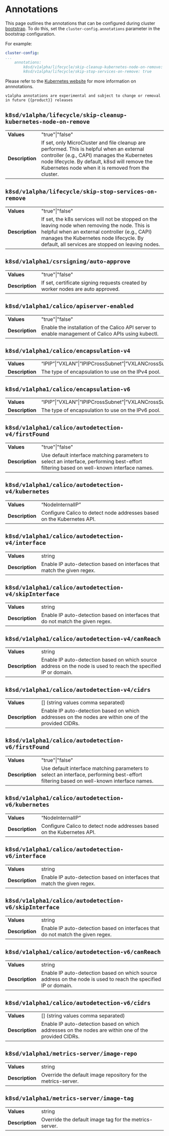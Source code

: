 # Annotations

This page outlines the annotations that can be configured during cluster
[bootstrap]. To do this, set the `cluster-config.annotations` parameter in
the bootstrap configuration.

For example:

```yaml
cluster-config:
...
    annotations:
        k8sd/v1alpha/lifecycle/skip-cleanup-kubernetes-node-on-remove: true
        k8sd/v1alpha/lifecycle/skip-stop-services-on-remove: true
```

Please refer to the [Kubernetes website] for more information on annnotations.

```{note}
v1alpha annotations are experimental and subject to change or removal in future {{product}} releases
```

## `k8sd/v1alpha/lifecycle/skip-cleanup-kubernetes-node-on-remove`

|   |   |
|---|---|
| **Values**| "true"\|"false"|
| **Description**| If set, only MicroCluster and file cleanup are performed.  This is helpful when an external controller (e.g., CAPI) manages the Kubernetes node lifecycle. By default,  k8sd will remove the Kubernetes node when it is removed from the cluster. |

## `k8sd/v1alpha/lifecycle/skip-stop-services-on-remove`

|   |   |
|---|---|
|**Values**| "true"\|"false"|
|**Description**|If set, the k8s services will not be stopped on the leaving node when removing the node. This is helpful when an external controller (e.g., CAPI) manages the Kubernetes node lifecycle. By default, all services are stopped on leaving nodes.|

## `k8sd/v1alpha1/csrsigning/auto-approve`

|   |   |
|---|---|
|**Values**| "true"\|"false"|
|**Description**|If set, certificate signing requests created by worker nodes are auto approved.|

## `k8sd/v1alpha1/calico/apiserver-enabled`

|   |   |
|---|---|
|**Values**| "true"\|"false"|
|**Description**|Enable the installation of the Calico API server to enable management of Calico APIs using kubectl.|

## `k8sd/v1alpha1/calico/encapsulation-v4`

|   |   |
|---|---|
|**Values**| “IPIP”\|”VXLAN”\|”IPIPCrossSubnet”\|”VXLANCrossSubnet”\|”None”|
|**Description**|The type of encapsulation to use on the IPv4 pool.|

## `k8sd/v1alpha1/calico/encapsulation-v6`

|   |   |
|---|---|
|**Values**| “IPIP”\|”VXLAN”\|”IPIPCrossSubnet”\|”VXLANCrossSubnet”\|”None”|
|**Description**|The type of encapsulation to use on the IPv6 pool.|

## `k8sd/v1alpha1/calico/autodetection-v4/firstFound`

|   |   |
|---|---|
|**Values**| "true"\|"false"|
|**Description**|Use default interface matching parameters to select an interface, performing best-effort filtering based on well-known interface names.|

## `k8sd/v1alpha1/calico/autodetection-v4/kubernetes`

|   |   |
|---|---|
|**Values**| “NodeInternalIP”|
|**Description**|Configure Calico to detect node addresses based on the Kubernetes API.|

## `k8sd/v1alpha1/calico/autodetection-v4/interface`

|   |   |
|---|---|
|**Values**| string |
|**Description**|Enable IP auto-detection based on interfaces that match the given regex.|

## `k8sd/v1alpha1/calico/autodetection-v4/skipInterface`

|   |   |
|---|---|
|**Values**| string |
|**Description**|Enable IP auto-detection based on interfaces that do not match the given regex.|

## `k8sd/v1alpha1/calico/autodetection-v4/canReach`

|   |   |
|---|---|
|**Values**| string |
|**Description**|Enable IP auto-detection based on which source address on the node is used to reach the specified IP or domain.|

## `k8sd/v1alpha1/calico/autodetection-v4/cidrs`

|   |   |
|---|---|
|**Values**| \[] (string values comma separated) |
|**Description**|Enable IP auto-detection based on which addresses on the nodes are within one of the provided CIDRs.|

## `k8sd/v1alpha1/calico/autodetection-v6/firstFound`

|   |   |
|---|---|
|**Values**| "true"\|"false" |
|**Description**|Use default interface matching parameters to select an interface, performing best-effort filtering based on well-known interface names.|

## `k8sd/v1alpha1/calico/autodetection-v6/kubernetes`

|   |   |
|---|---|
|**Values**| “NodeInternalIP” |
|**Description**|Configure Calico to detect node addresses based on the Kubernetes API.|

## `k8sd/v1alpha1/calico/autodetection-v6/interface`

|   |   |
|---|---|
|**Values**| string |
|**Description**|Enable IP auto-detection based on interfaces that match the given regex.|

## `k8sd/v1alpha1/calico/autodetection-v6/skipInterface`

|   |   |
|---|---|
|**Values**| string |
|**Description**|Enable IP auto-detection based on interfaces that do not match the given regex.|

## `k8sd/v1alpha1/calico/autodetection-v6/canReach`

|   |   |
|---|---|
|**Values**| string |
|**Description**|Enable IP auto-detection based on which source address on the node is used to reach the specified IP or domain.|

## `k8sd/v1alpha1/calico/autodetection-v6/cidrs`

|   |   |
|---|---|
|**Values**| \[] (string values comma separated) |
|**Description**|Enable IP auto-detection based on which addresses on the nodes are within one of the provided CIDRs.|

## `k8sd/v1alpha1/metrics-server/image-repo`

|   |   |
|---|---|
|**Values**| string|
|**Description**|Override the default image repository for the metrics-server.|

## `k8sd/v1alpha1/metrics-server/image-tag`

|   |   |
|---|---|
|**Values**| string|
|**Description**|Override the default image tag for the metrics-server.|

<script>
const el = document.getElementsByTagName("h2");
for(var i=0;i<el.length;i++){
  el[i].style.fontSize = '1.5em';
  el[i].style.fontWeight = '600';
}
</script>

<!-- Links -->

[Kubernetes website]:https://kubernetes.io/docs/concepts/overview/working-with-objects/annotations/
[bootstrap]: bootstrap-config-reference
